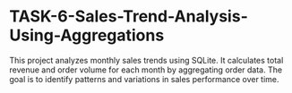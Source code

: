 # TASK-6-Sales-Trend-Analysis-Using-Aggregations
This project analyzes monthly sales trends using SQLite. It calculates total revenue and order volume for each month by aggregating order data. The goal is to identify patterns and variations in sales performance over time.
